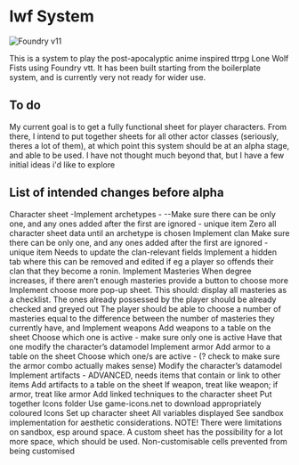 # lwf System

![Foundry v11](https://img.shields.io/badge/foundry-v11-green)

This is a system to play the post-apocalyptic anime inspired ttrpg Lone Wolf Fists using Foundry vtt. It has been built starting from the boilerplate system, and is currently very not ready for wider use.

## To do
My current goal is to get a fully functional sheet for player characters. From there, I intend to put together sheets for all other actor classes (seriously, theres a lot of them), at which point this system should be at an alpha stage, and able to be used. I have not thought much beyond that, but I have a few initial ideas i'd like to explore

## List of intended changes before alpha
Character sheet
-Implement archetypes - 
--Make sure there can be only one, and any ones added after the first are ignored - unique item
Zero all character sheet data until an archetype is chosen
Implement clan
Make sure there can be only one, and any ones added after the first are ignored - unique item
Needs to update the clan-relevant fields
Implement a hidden tab where this can be removed and edited if eg a player so offends their clan that they become a ronin.
Implement Masteries
When degree increases, if there aren’t enough masteries provide a button to choose more
Implement choose more pop-up sheet. This should: 
display all masteries as a checklist.
The ones already possessed by the player should be already checked and greyed out
The player should be able to choose a number of masteries equal to the difference between the number of masteries they currently have, and 
Implement weapons
Add weapons to a table on the sheet
Choose which one is active - make sure only one is active
Have that one modify the character’s datamodel
Implement armor
Add armor to a table on the sheet
Choose which one/s are active - (? check to make sure the armor combo actually makes sense)
Modify the character’s datamodel
Implement artifacts - ADVANCED, needs items that contain or link to other items
Add artifacts to a table on the sheet
If weapon, treat like weapon; if armor, treat like armor
Add linked techniques to the character sheet
Put together Icons folder
Use game-icons.net to download appropriately coloured Icons
Set up character sheet
All variables displayed
See sandbox implementation for aesthetic considerations. NOTE! There were limitations on sandbox, esp around space. A custom sheet has the possibility for a lot more space, which should be used.
Non-customisable cells prevented from being customised
